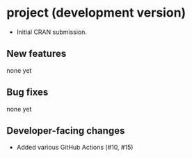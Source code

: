 # project (development version)

* Initial CRAN submission.

## New features

none yet

## Bug fixes

none yet

## Developer-facing changes

* Added various GitHub Actions (#10, #15)

